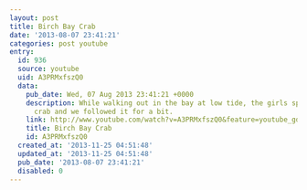 ```yaml
---
layout: post
title: Birch Bay Crab
date: '2013-08-07 23:41:21'
categories: post youtube
entry:
  id: 936
  source: youtube
  uid: A3PRMxfszQ0
  data:
    pub_date: Wed, 07 Aug 2013 23:41:21 +0000
    description: While walking out in the bay at low tide, the girls spotted a big
      crab and we followed it for a bit.
    link: http://www.youtube.com/watch?v=A3PRMxfszQ0&feature=youtube_gdata&hd=1
    title: Birch Bay Crab
    id: A3PRMxfszQ0
  created_at: '2013-11-25 04:51:48'
  updated_at: '2013-11-25 04:51:48'
  pub_date: '2013-08-07 23:41:21'
  disabled: 0
---
```

